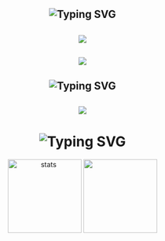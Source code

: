 
 

 <h2 align="center"><img src="https://readme-typing-svg.herokuapp.com?font=Pacifico&pause=1000&color=18CA1F&background=69FF2000&center=true&vCenter=true&repeat=false&width=435&lines=Langauge's+%26+Tool's" alt="Typing SVG" /></h2>
 <h2 align="center">
 <img src="https://skillicons.dev/icons?i=js,nodejs,python&theme=dark" />
 </h2>
  <h2 align="center">
 <img src="https://skillicons.dev/icons?i=powershell,vscode,visualstudio&theme=dark" />
</br>


<h2 align="center"><img src="https://readme-typing-svg.herokuapp.com?font=Pacifico&pause=1000&color=F0FF32&background=69FF2000&center=true&repeat=false&vCenter=true&width=435&lines=Discord+Profile" alt="Typing SVG" /></h2>
<h2 align="center">
<a href="https://discord.com/users/183355348646625280" target="_blank">
   <img src="https://lanyard.cnrad.dev/api/183355348646625280?theme=black&bg=000000&animated=true&hideDiscrim=false&borderRadius=20px">
</a>

<h1 align="center"><img src="https://readme-typing-svg.herokuapp.com?font=Pacifico&pause=1000&color=f0f0f0&background=69FF2000&center=true&vCenter=true&repeat=false&width=435&lines=+Github+Stat's+" alt="Typing SVG" /></h1>
<p align="center">
   <img src="https://github-readme-stats.vercel.app/api?username=necatiarabaci&count_private=true&show_icons=true&theme=midnight-purple&hide_border=true" width="%150" height="150px" alt="stats" align="center" />
   <img src="https://github-readme-stats.vercel.app/api/top-langs/?username=necatiarabaci&layout=compact&show_icons=true&theme=midnight-purple&hide_border=true"width="%100" height="150px" align="center" />
